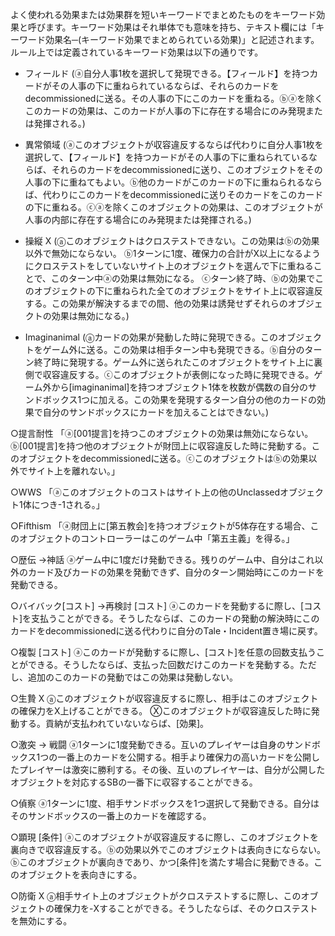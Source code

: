 よく使われる効果または効果群を短いキーワードでまとめたものをキーワード効果と呼びます。キーワード効果はそれ単体でも意味を持ち、テキスト欄には「キーワード効果名─(キーワード効果でまとめられている効果)」と記述されます。
ルール上では定義されているキーワード効果は以下の通りです。

* フィールド
(ⓐ自分人事1枚を選択して発現できる。【フィールド】を持つカードがその人事の下に重ねられているならば、それらのカードをdecommissionedに送る。その人事の下にこのカードを重ねる。ⓑⓐを除くこのカードの効果は、このカードが人事の下に存在する場合にのみ発現または発揮される。)

* 異常領域
(ⓐこのオブジェクトが収容違反するならば代わりに自分人事1枚を選択して、【フィールド】を持つカードがその人事の下に重ねられているならば、それらのカードをdecommissionedに送り、このオブジェクトをその人事の下に重ねてもよい。ⓑ他のカードがこのカードの下に重ねられるならば、代わりにこのカードをdecommissionedに送りそのカードをこのカードの下に重ねる。ⓒⓐを除くこのオブジェクトの効果は、このオブジェクトが人事の内部に存在する場合にのみ発現または発揮される。)

* 操縦 X
(ⓐこのオブジェクトはクロステストできない。この効果はⓑの効果以外で無効にならない。
ⓑ1ターンに1度、確保力の合計がX以上になるようにクロステストをしていないサイト上のオブジェクトを選んで下に重ねることで、このターン中ⓐの効果は無効になる。
ⓒターン終了時、ⓑの効果でこのオブジェクトの下に重ねられた全てのオブジェクトをサイト上に収容違反する。この効果が解決するまでの間、他の効果は誘発せずそれらのオブジェクトの効果は無効になる。)

* Imaginanimal
(ⓐカードの効果が発動した時に発現できる。このオブジェクトをゲーム外に送る。この効果は相手ターン中も発現できる。ⓑ自分のターン終了時に発現する。ゲーム外に送られたこのオブジェクトをサイト上に裏側で収容違反する。ⓒこのオブジェクトが表側になった時に発現できる。ゲーム外から[imaginanimal]を持つオブジェクト1体を枚数が偶数の自分のサンドボックス1つに加える。この効果を発現するターン自分の他のカードの効果で自分のサンドボックスにカードを加えることはできない。)


○提言耐性 
「ⓐ[001提言]を持つこのオブジェクトの効果は無効にならない。ⓑ[001提言]を持つ他のオブジェクトが財団上に収容違反した時に発動する。このオブジェクトをdecommissionedに送る。ⓒこのオブジェクトはⓑの効果以外でサイト上を離れない。」




○WWS
「ⓐこのオブジェクトのコストはサイト上の他のUnclassedオブジェクト1体につき-1される。」

○Fifthism
「ⓐ財団上に[第五教会]を持つオブジェクトが5体存在する場合、このオブジェクトのコントローラーはこのゲーム中「第五主義」を得る。」



○歴伝 ->神話
ⓐゲーム中に1度だけ発動できる。残りのゲーム中、自分はこれ以外のカード及びカードの効果を発動できず、自分のターン開始時にこのカードを発動できる。

○バイバック[コスト] ->再検討 [コスト]
ⓐこのカードを発動するに際し、[コスト]を支払うことができる。そうしたならば、このカードの発動の解決時にこのカードをdecommissionedに送る代わりに自分のTale・Incident置き場に戻す。

○複製 [コスト]
ⓐこのカードが発動するに際し、[コスト]を任意の回数支払うことができる。そうしたならば、支払った回数だけこのカードを発動する。ただし、追加のこのカードの発動ではこの効果は発動しない。

○生贄 X
ⓐこのオブジェクトが収容違反するに際し、相手はこのオブジェクトの確保力をX上げることができる。
Ⓧこのオブジェクトが収容違反した時に発動する。貢納が支払われていないならば、[効果]。

○激突 -> 戦闘
ⓐ1ターンに1度発動できる。互いのプレイヤーは自身のサンドボックス1つの一番上のカードを公開する。相手より確保力の高いカードを公開したプレイヤーは激突に勝利する。その後、互いのプレイヤーは、自分が公開したオブジェクトを対応するSBの一番下に収容することができる。

○偵察
ⓐ1ターンに1度、相手サンドボックスを1つ選択して発動できる。自分はそのサンドボックスの一番上のカードを確認する。

○顕現 [条件]
ⓐこのオブジェクトが収容違反するに際し、このオブジェクトを裏向きで収容違反する。ⓑの効果以外でこのオブジェクトは表向きにならない。
ⓑこのオブジェクトが裏向きであり、かつ[条件]を満たす場合に発動できる。このオブジェクトを表向きにする。

○防衛 X
ⓐ相手サイト上のオブジェクトがクロステストするに際し、このオブジェクトの確保力を-Xすることができる。そうしたならば、そのクロステストを無効にする。
